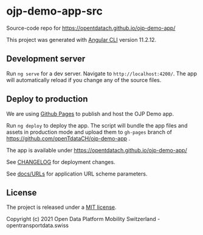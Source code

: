 # ojp-demo-app-src

Source-code repo for https://opentdatach.github.io/ojp-demo-app/

This project was generated with [Angular CLI](https://github.com/angular/angular-cli) version 11.2.12.

## Development server

Run `ng serve` for a dev server. Navigate to `http://localhost:4200/`. The app will automatically reload if you change any of the source files.

## Deploy to production

We are using [Github Pages](https://pages.github.com/) to publish and host the OJP Demo app.

Run `ng deploy` to deploy the app. The script will bundle the app files and assets in production mode and upload them to `gh-pages` branch of https://github.com/openTdataCH/ojp-demo-app .

The app is available under https://opentdatach.github.io/ojp-demo-app/

See [CHANGELOG](./CHANGELOG.md) for deployment changes.

See [docs/URLs](./docs/URLs.md) for application URL scheme parameters.

## License

The project is released under a [MIT license](./LICENSE.txt).

Copyright (c) 2021 Open Data Platform Mobility Switzerland - opentransportdata.swiss